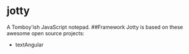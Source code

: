 # jotty
A Tomboy'ish JavaScript notepad.
##Framework
Jotty is based on these awesome open source projects:
* textAngular